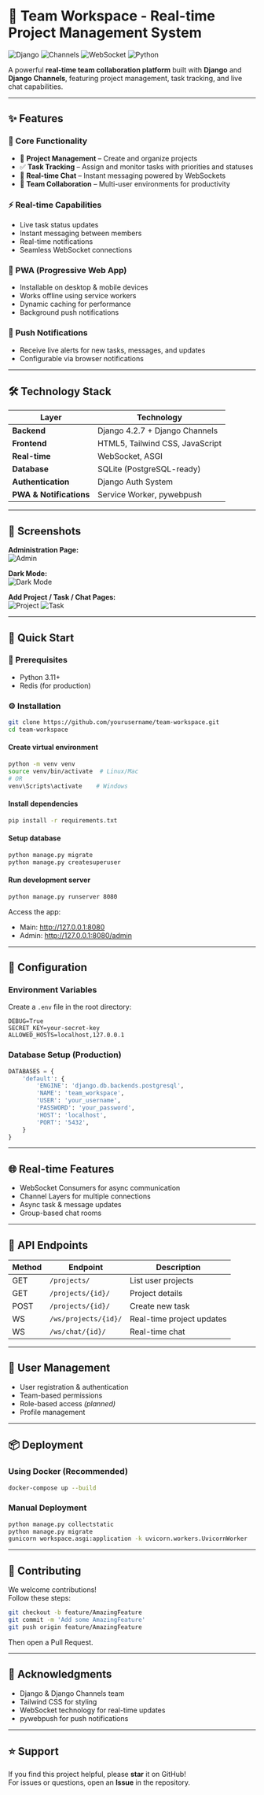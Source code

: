 # 🚀 Team Workspace - Real-time Project Management System

![Django](https://img.shields.io/badge/Django-4.2.7-green)
![Channels](https://img.shields.io/badge/Channels-4.0.0-blue)
![WebSocket](https://img.shields.io/badge/WebSocket-Real--time-orange)
![Python](https://img.shields.io/badge/Python-3.11%2B-yellow)

A powerful **real-time team collaboration platform** built with **Django** and **Django Channels**, featuring project management, task tracking, and live chat capabilities.

---

## ✨ Features

### 🎯 Core Functionality
- 📂 **Project Management** – Create and organize projects
- ✅ **Task Tracking** – Assign and monitor tasks with priorities and statuses
- 💬 **Real-time Chat** – Instant messaging powered by WebSockets
- 👥 **Team Collaboration** – Multi-user environments for productivity

### ⚡ Real-time Capabilities
- Live task status updates
- Instant messaging between members
- Real-time notifications
- Seamless WebSocket connections

### 📱 PWA (Progressive Web App)
- Installable on desktop & mobile devices
- Works offline using service workers
- Dynamic caching for performance
- Background push notifications

### 🔔 Push Notifications
- Receive live alerts for new tasks, messages, and updates
- Configurable via browser notifications
---

## 🛠️ Technology Stack

| Layer | Technology |
|-------|-------------|
| **Backend** | Django 4.2.7 + Django Channels |
| **Frontend** | HTML5, Tailwind CSS, JavaScript |
| **Real-time** | WebSocket, ASGI |
| **Database** | SQLite (PostgreSQL-ready) |
| **Authentication** | Django Auth System |
| **PWA & Notifications** | Service Worker, pywebpush |

---

## 📸 Screenshots

**Administration Page:**  
![Admin](https://github.com/user-attachments/assets/b2800d99-34a3-4c06-84e3-717a9fc9eb24)

**Dark Mode:**  
![Dark Mode](https://github.com/user-attachments/assets/c25173bf-2810-4185-b251-1f368f0c3701)

**Add Project / Task / Chat Pages:**  
![Project](https://github.com/user-attachments/assets/5f173f7e-a719-482e-8769-a6d53636a8a0)
![Task](https://github.com/user-attachments/assets/01c46c2e-3017-4584-a2fa-373dc1e4daa0)

---

## 🚀 Quick Start

### 🧩 Prerequisites
- Python 3.11+
- Redis (for production)

### ⚙️ Installation

```bash
git clone https://github.com/yourusername/team-workspace.git
cd team-workspace
```

#### Create virtual environment
```bash
python -m venv venv
source venv/bin/activate  # Linux/Mac
# OR
venv\Scripts\activate    # Windows
```

#### Install dependencies
```bash
pip install -r requirements.txt
```

#### Setup database
```bash
python manage.py migrate
python manage.py createsuperuser
```

#### Run development server
```bash
python manage.py runserver 8080
```

Access the app:
- Main: http://127.0.0.1:8080  
- Admin: http://127.0.0.1:8080/admin

---

## 🔧 Configuration

### Environment Variables
Create a `.env` file in the root directory:
```
DEBUG=True
SECRET_KEY=your-secret-key
ALLOWED_HOSTS=localhost,127.0.0.1
```

### Database Setup (Production)
```python
DATABASES = {
    'default': {
        'ENGINE': 'django.db.backends.postgresql',
        'NAME': 'team_workspace',
        'USER': 'your_username',
        'PASSWORD': 'your_password',
        'HOST': 'localhost',
        'PORT': '5432',
    }
}
```

---

## 🌐 Real-time Features
- WebSocket Consumers for async communication
- Channel Layers for multiple connections
- Async task & message updates
- Group-based chat rooms

---

## 🎯 API Endpoints

| Method | Endpoint | Description |
|--------|-----------|-------------|
| GET | `/projects/` | List user projects |
| GET | `/projects/{id}/` | Project details |
| POST | `/projects/{id}/` | Create new task |
| WS | `/ws/projects/{id}/` | Real-time project updates |
| WS | `/ws/chat/{id}/` | Real-time chat |

---

## 👥 User Management
- User registration & authentication
- Team-based permissions
- Role-based access *(planned)*
- Profile management

---

## 📦 Deployment

### Using Docker (Recommended)
```bash
docker-compose up --build
```

### Manual Deployment
```bash
python manage.py collectstatic
python manage.py migrate
gunicorn workspace.asgi:application -k uvicorn.workers.UvicornWorker
```

---

## 🤝 Contributing
We welcome contributions!  
Follow these steps:
```bash
git checkout -b feature/AmazingFeature
git commit -m 'Add some AmazingFeature'
git push origin feature/AmazingFeature
```
Then open a Pull Request.

---

## 🙏 Acknowledgments
- Django & Django Channels team
- Tailwind CSS for styling
- WebSocket technology for real-time updates
- pywebpush for push notifications

---

## ⭐ Support
If you find this project helpful, please **star** it on GitHub!  
For issues or questions, open an **Issue** in the repository.
